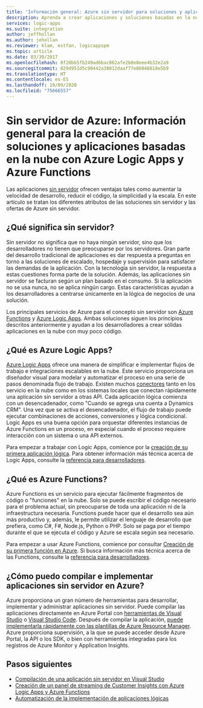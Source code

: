 ```yaml
---
title: 'Información general: Azure sin servidor para soluciones y aplicaciones basadas en la nube'
description: Aprenda a crear aplicaciones y soluciones basadas en la nube sin preocuparse por la infraestructura mediante el uso de Azure Logic Apps y Azure Functions
services: logic-apps
ms.suite: integration
author: jeffhollan
ms.author: jehollan
ms.reviewer: klam, estfan, logicappspm
ms.topic: article
ms.date: 03/30/2017
ms.openlocfilehash: 0f20bb5fb249ad6bac862afe2b0e8eee4b32e2a9
ms.sourcegitcommit: 829d951d5c90442a38012daaf77e86046018e5b9
ms.translationtype: HT
ms.contentlocale: es-ES
ms.lasthandoff: 10/09/2020
ms.locfileid: "75666557"
---
```

# <a name="azure-serverless-overview-for-building-cloud-based-apps-and-solutions-with-azure-logic-apps-and-azure-functions"></a>Sin servidor de Azure: Información general para la creación de soluciones y aplicaciones basadas en la nube con Azure Logic Apps y Azure Functions

Las aplicaciones [sin servidor](https://azure.microsoft.com/solutions/serverless/) ofrecen ventajas tales como aumentar la velocidad de desarrollo, reducir el código, la simplicidad y la escala. En este artículo se tratan los diferentes atributos de las soluciones sin servidor y las ofertas de Azure sin servidor.

## <a name="what-is-serverless"></a>¿Qué significa sin servidor?

Sin servidor no significa que no haya ningún servidor, sino que los desarrolladores no tienen que preocuparse por los servidores. Gran parte del desarrollo tradicional de aplicaciones es dar respuesta a preguntas en torno a las soluciones de escalado, hospedaje y supervisión para satisfacer las demandas de la aplicación. Con la tecnología sin servidor, la respuesta a estas cuestiones forma parte de la solución. Además, las aplicaciones sin servidor se facturan según un plan basado en el consumo. Si la aplicación no se usa nunca, no se aplica ningún cargo. Estas características ayudan a los desarrolladores a centrarse únicamente en la lógica de negocios de una solución.

Los principales servicios de Azure para el concepto sin servidor son [Azure Functions](https://azure.microsoft.com/services/logic-apps/) y [Azure Logic Apps](https://azure.microsoft.com/services/functions/). Ambas soluciones siguen los principios descritos anteriormente y ayudan a los desarrolladores a crear sólidas aplicaciones en la nube con muy poco código.

## <a name="what-is-azure-logic-apps"></a>¿Qué es Azure Logic Apps?

[Azure Logic Apps](logic-apps-overview.md) ofrece una manera de simplificar e implementar flujos de trabajo e integraciones escalables en la nube. Este servicio proporciona un diseñador visual para modelar y automatizar el proceso en una serie de pasos denominada flujo de trabajo. Existen muchos [conectores](../connectors/apis-list.md) tanto en los servicio en la nube como en los sistemas locales que conectan rápidamente una aplicación sin servidor a otras API. Cada aplicación lógica comienza con un desencadenador, como "Cuando se agrega una cuenta a Dynamics CRM". Una vez que se activa el desencadenador, el flujo de trabajo puede ejecutar combinaciones de acciones, conversiones y lógica condicional. Logic Apps es una buena opción para orquestar diferentes instancias de Azure Functions en un proceso, en especial cuando el proceso requiere interacción con un sistema o una API externos.

Para empezar a trabajar con Logic Apps, comience por la [creación de su primera aplicación lógica](quickstart-create-first-logic-app-workflow.md). Para obtener información más técnica acerca de Logic Apps, consulte la [referencia para desarrolladores](logic-apps-workflow-definition-language.md).

## <a name="what-is-azure-functions"></a>¿Qué es Azure Functions?

Azure Functions es un servicio para ejecutar fácilmente fragmentos de código o "funciones" en la nube. Solo se puede escribir el código necesario para el problema actual, sin preocuparse de toda una aplicación ni de la infraestructura necesaria. Functions puede hacer que el desarrollo sea aún más productivo y, además, le permite utilizar el lenguaje de desarrollo que prefiera, como C#, F#, Node.js, Python o PHP. Solo se paga por el tiempo durante el que se ejecuta el código y Azure se escala según sea necesario.

Para empezar a usar Azure Functions, comience por consultar [Creación de su primera función en Azure](../azure-functions/functions-create-first-azure-function.md). Si busca información más técnica acerca de las Functions, consulte la [referencia para desarrolladores](../azure-functions/functions-reference.md).

## <a name="how-can-i-build-and-deploy-serverless-apps-in-azure"></a>¿Cómo puedo compilar e implementar aplicaciones sin servidor en Azure?

Azure proporciona un gran número de herramientas para desarrollar, implementar y administrar aplicaciones sin servidor. Puede compilar las aplicaciones directamente en Azure Portal con [herramientas de Visual Studio](logic-apps-serverless-get-started-vs.md) o [Visual Studio Code](quickstart-create-logic-apps-visual-studio-code.md). Después de compilar la aplicación, [puede implementarla rápidamente con las plantillas de Azure Resource Manager](logic-apps-deploy-azure-resource-manager-templates.md). Azure proporciona supervisión, a la que se puede acceder desde Azure Portal, la API o los SDK, o bien con herramientas integradas para los registros de Azure Monitor y Application Insights.

## <a name="next-steps"></a>Pasos siguientes

* [Compilación de una aplicación sin servidor en Visual Studio](logic-apps-serverless-get-started-vs.md)
* [Creación de un panel de streaming de Customer Insights con Azure Logic Apps y Azure Functions](logic-apps-scenario-social-serverless.md)
* [Automatización de la implementación de aplicaciones lógicas](logic-apps-azure-resource-manager-templates-overview.md)
